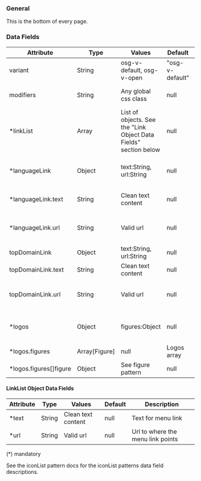 ### General
This is the bottom of every page.


### Data Fields
| Attribute | Type | Values | Default | Description |
|---|---|---|---|---|
| variant | String  | osg-v-default, osg-v-open | "osg-v-default" | Name of the variant |
| modifiers | String | Any global css class | null | Root class to modify styles |
| *linkList | Array | List of objects. See the "Link Object Data Fields" section below | null | Array of link objects |
| *languageLink | Object | text:String, url:String | null | Link to a translated version of the site |
| *languageLink.text | String | Clean text content | null | Text for language link |
| *languageLink.url | String | Valid url | null | Url to where the language link points |
| topDomainLink | Object | text:String, url:String | null | Link to parent site |
| topDomainLink.text | String | Clean text content | null | Text for top domain link |
| topDomainLink.url | String | Valid url | null | Url to where the top domain link points |
| *logos | Object | figures:Object | null | Logos for the right side of the footer |
| *logos.figures | Array[Figure] | null | Logos array |
| *logos.figures[]figure | Object | See figure pattern | null | Figures for the logos |


#### LinkList Object Data Fields
| Attribute | Type | Values | Default | Description |
|---|---|---|---|---|
| *text | String | Clean text content | null | Text for menu link |
| *url | String | Valid url | null | Url to where the menu link points |

(*) mandatory

See the iconList pattern docs for the iconList patterns data field descriptions.
